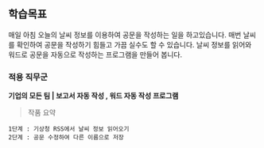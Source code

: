 ## 학습목표
<p>
매일 아침 오늘의 날씨 정보를 이용하여 공문을 작성하는 일을 하고있습니다.
매번 날씨를 확인하여 공문을 작성하기 힘들고 가끔 실수도 할 수 있습니다.
날씨 정보를 읽어와 워드로 공문을 자동으로 작성하는 프로그램을 만들어 봅니다.
</p>

### 적용 직무군
<strong>
기업의 모든 팀 | 보고서 자동 작성 , 워드 자동 작성 프로그램
</strong>

> 작품 요약

```
1단계 : 기상청 RSS에서 날씨 정보 읽어오기
2단계 : 공문 수정하여 다른 이름으로 저장
```
